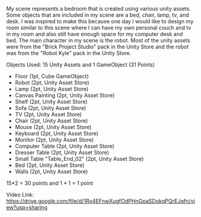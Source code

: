 My scene represents a bedroom that is created using various unity assets. Some objects that are included in my scene are a bed, chair, lamp, tv, and desk.
I was inspired to make this because one day I would like to design my room similar to this scene where I can have my own personal couch and tv in my room
and also still have enough space for my computer desk and bed. The main character in my scene is the robot. Most of the unity assets were from the "Brick Project Studio"
pack in the Unity Store and the robot was from the "Robot Kyle" pack in the Unity Store.

Objects Used: 15 Unity Assets and 1 GameObject (31 Points)
- Floor (1pt, Cube GameObject)
- Robot (2pt, Unity Asset Store)
- Lamp (2pt, Unity Asset Store)
- Canvas Painting (2pt, Unity Asset Store)
- Shelf (2pt, Unity Asset Store)
- Sofa (2pt, Unity Asset Store)
- TV (2pt, Unity Asset Store)
- Chair (2pt, Unity Asset Store)
- Mouse (2pt, Unity Asset Store)
- Keyboard (2pt, Unity Asset Store)
- Monitor (2pt, Unity Asset Store)
- Computer Table (2pt, Unity Asset Store)
- Dresser Table (2pt, Unity Asset Store)
- Small Table "Table_End_02" (2pt, Unity Asset Store)
- Bed (2pt, Unity Asset Store)
- Walls (2pt, Unity Asset Store)

15*2 = 30 points and 1 * 1 = 1 point

Video Link: https://drive.google.com/file/d/1Rx4EFnwXugfOdPHnGpaSDokqPQrEJqfn/view?usp=sharing
